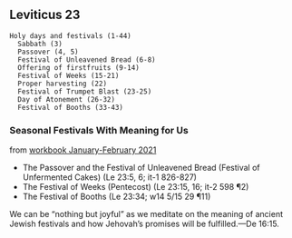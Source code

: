 ## Leviticus 23

```
Holy days and festivals (1-44)
  Sabbath (3)
  Passover (4, 5)
  Festival of Unleavened Bread (6-8)
  Offering of firstfruits (9-14)
  Festival of Weeks (15-21)
  Proper harvesting (22)
  Festival of Trumpet Blast (23-25)
  Day of Atonement (26-32)
  Festival of Booths (33-43)
```

### Seasonal Festivals With Meaning for Us

from [workbook January-February 2021](https://www.jw.org/en/library/jw-meeting-workbook/january-february-2021-mwb/Life-and-Ministry-Meeting-Schedule-for-January-18-24-2021/Seasonal-Festivals-With-Meaning-for-Us/)

- The Passover and the Festival of Unleavened Bread (Festival of Unfermented Cakes) (Le 23:5, 6; it-1 826-827)
- The Festival of Weeks (Pentecost) (Le 23:15, 16; it-2 598 ¶2)
- The Festival of Booths (Le 23:34; w14 5/15 29 ¶11)

We can be “nothing but joyful” as we meditate on the meaning of ancient Jewish festivals and how Jehovah’s promises will be fulfilled.​—De 16:15.
